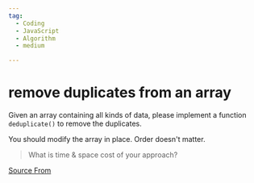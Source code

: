 ```yaml
---
tag:
  - Coding
  - JavaScript
  - Algorithm
  - medium

---
```

  
# remove duplicates from an array

Given an array containing all kinds of data, please implement a function `deduplicate()` to remove the duplicates.

You should modify the array in place. Order doesn't matter.

> What is time & space cost of your approach?


[Source From](https://bigfrontend.dev/problem/remove-duplicates-from-an-array)

  